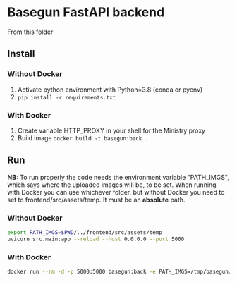 # Basegun FastAPI backend

From this folder

## Install

### Without Docker
1. Activate python environment with Python=3.8 (conda or pyenv)
2. `pip install -r requirements.txt`

### With Docker
1. Create variable HTTP_PROXY in your shell for the Ministry proxy
2. Build image `docker build -t basegun:back .`


## Run

**NB:** To run properly the code needs the environment variable "PATH_IMGS", which says where the uploaded images will be, to be set.
When running with Docker you can use whichever folder, but without Docker you need to set to frontend/src/assets/temp.
It must be an **absolute** path.

### Without Docker
```bash
export PATH_IMGS=$PWD/../frontend/src/assets/temp
uvicorn src.main:app --reload --host 0.0.0.0 --port 5000
```

### With Docker
```bash
docker run --rm -d -p 5000:5000 basegun:back -e PATH_IMGS=/tmp/basegun/
```

